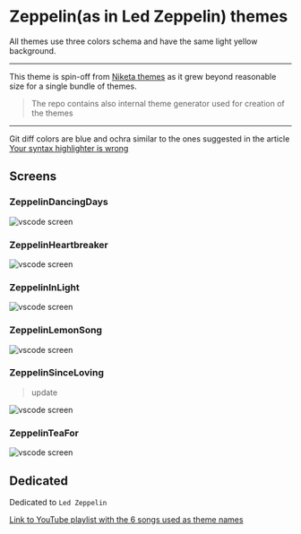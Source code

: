 # Zeppelin(as in Led Zeppelin) themes

All themes use three colors schema and have the same light yellow background.

---

This theme is spin-off from [Niketa themes](https://marketplace.visualstudio.com/items?itemName=selfrefactor.Niketa-theme) as it grew beyond reasonable size for a single bundle of themes.

> The repo contains also internal theme generator used for creation of the themes

---

Git diff colors are blue and ochra similar to the ones suggested in the article [Your syntax highlighter is wrong](https://jameshfisher.com/2014/05/11/your-syntax-highlighter-is-wrong/)

## Screens

### ZeppelinDancingDays

![vscode screen](https://github.com/selfrefactor/niketa-themes/blob/master/packages/zeppelin-themes/screens/dancing.days.png?raw=true)

### ZeppelinHeartbreaker

![vscode screen](https://github.com/selfrefactor/niketa-themes/blob/master/packages/zeppelin-themes/screens/heartbreaker.png?raw=true)

### ZeppelinInLight

![vscode screen](https://github.com/selfrefactor/niketa-themes/blob/master/packages/zeppelin-themes/screens/in.light.png?raw=true)

### ZeppelinLemonSong

![vscode screen](https://github.com/selfrefactor/niketa-themes/blob/master/packages/zeppelin-themes/screens/lemon.song.png?raw=true)

### ZeppelinSinceLoving

> update

![vscode screen](https://github.com/selfrefactor/niketa-themes/blob/master/packages/zeppelin-themes/screens/since.loving.png?raw=true)

### ZeppelinTeaFor

![vscode screen](https://github.com/selfrefactor/niketa-themes/blob/master/packages/zeppelin-themes/screens/tea.for.png?raw=true)

## Dedicated

Dedicated to `Led Zeppelin`

[Link to YouTube playlist with the 6 songs used as theme names](https://www.youtube.com/playlist?list=PLGXlRErl-0jbZiT9L-h9YeR_RriHZwHLO)
